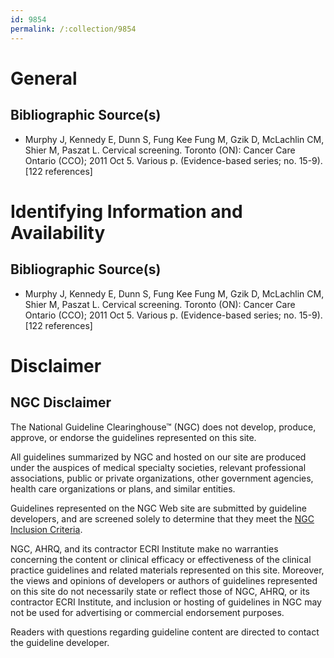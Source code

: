 ```yaml
---
id: 9854
permalink: /:collection/9854
---
```


# General

## Bibliographic Source(s)

- Murphy J, Kennedy E, Dunn S, Fung Kee Fung M, Gzik D, McLachlin CM, Shier M, Paszat L. Cervical screening. Toronto (ON): Cancer Care Ontario (CCO); 2011 Oct 5. Various p. (Evidence-based series; no. 15-9). [122 references]

# Identifying Information and Availability

## Bibliographic Source(s)

- Murphy J, Kennedy E, Dunn S, Fung Kee Fung M, Gzik D, McLachlin CM, Shier M, Paszat L. Cervical screening. Toronto (ON): Cancer Care Ontario (CCO); 2011 Oct 5. Various p. (Evidence-based series; no. 15-9). [122 references]

# Disclaimer

## NGC Disclaimer

The National Guideline Clearinghouse™ (NGC) does not develop, produce, approve, or endorse the guidelines represented on this site.

All guidelines summarized by NGC and hosted on our site are produced under the auspices of medical specialty societies, relevant professional associations, public or private organizations, other government agencies, health care organizations or plans, and similar entities.

Guidelines represented on the NGC Web site are submitted by guideline developers, and are screened solely to determine that they meet the [NGC Inclusion Criteria](/help-and-about/summaries/inclusion-criteria).

NGC, AHRQ, and its contractor ECRI Institute make no warranties concerning the content or clinical efficacy or effectiveness of the clinical practice guidelines and related materials represented on this site. Moreover, the views and opinions of developers or authors of guidelines represented on this site do not necessarily state or reflect those of NGC, AHRQ, or its contractor ECRI Institute, and inclusion or hosting of guidelines in NGC may not be used for advertising or commercial endorsement purposes.

Readers with questions regarding guideline content are directed to contact the guideline developer.

